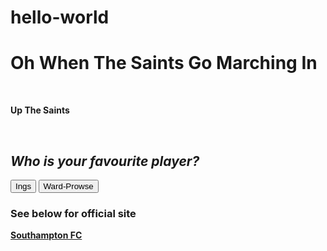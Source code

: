# hello-world
<!doctype html>
<html>
<head>
  <style>  background-color:red; color: White </style>
<title>SCUMMERS</title>
</head>
<body>
  <h1> <strong> Oh When The Saints Go Marching In <strong> </h1>
    <br>
  <p> Up The Saints</p>
    <br>
<h2> <em> Who is your favourite player? </em> </h2>
    <button> Ings </button> <button> Ward-Prowse </button>
    <h3> See below for official site </h3>
<a href=“https//:www.southamptonfc.com”>Southampton FC<a/>
</body> 
</html>
